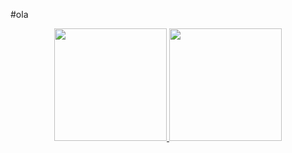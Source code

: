 #ola

<div align="center">
  <a href="https://github.com/Alfredo-Ramon">
  <img height="180em" src="https://github-readme-stats.vercel.app/api?username=Alfredo-Ramon&show_icons=true&theme=dracula&include_all_commits=true&count_private=true"/>
  <img height="180em" src="https://github-readme-stats.vercel.app/api/top-langs/?username=Alfredo-Ramon&layout=compact&langs_count=7&theme=dracula"/>
</div>
